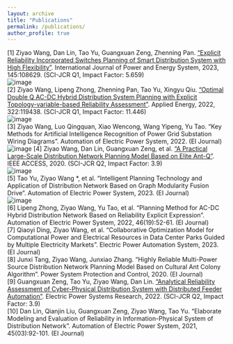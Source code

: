 ```yaml
---
layout: archive
title: "Publications"
permalink: /publications/
author_profile: true
---
```


[1] Ziyao Wang, Dan Lin, Tao Yu, Guangxuan Zeng, Zhenning Pan. [“Explicit Reliability Incorporated Switches Planning of Smart Distribution System with High Flexibility”](https://www.sciencedirect.com/science/article/pii/S0142061522006251). International Journal of Power and Energy System, 2023, 145:108629. (SCI-JCR Q1, Impact Factor: 5.659)  
![image](https://github.com/ZiyaoWang100/ZiyaoWang100.github.io/assets/93502916/4b0394bb-3e03-4663-a512-80d397607bf1)  
[2] Ziyao Wang, Lipeng Zhong, Zhenning Pan, Tao Yu, Xingyu Qiu. [“Optimal Double Q AC-DC Hybrid Distribution System Planning with Explicit Topology-variable-based Reliability Assessment”](https://www.sciencedirect.com/science/article/pii/S0306261922007693). Applied Energy, 2022, 322:119438. (SCI-JCR Q1, Impact Factor: 11.446)  
![image](https://github.com/ZiyaoWang100/ZiyaoWang100.github.io/assets/93502916/aca3d698-f0d1-4475-8eab-103eb7dba982)  
[3] Ziyao Wang, Luo Qingquan, Xiao Wencong, Wang Yipeng, Yu Tao. “Key Methods for Artificial Intelligence Recognition of Power Grid Substation Wiring Diagrams”. Automation of Electric Power System, 2022. (EI Journal)  
![image](https://github.com/ZiyaoWang100/ZiyaoWang100.github.io/assets/93502916/58083832-de37-4c92-99c8-83a1d0bba622)
[4] Ziyao Wang, Dan Lin, Guangxuan Zeng, et al. [“A Practical Large-Scale Distribution Network Planning Model Based on Elite Ant-Q”](https://ieeexplore.ieee.org/document/9040513). IEEE ACCESS, 2020. (SCI-JCR Q2, Impact Factor: 3.9)  
![image](https://github.com/ZiyaoWang100/ZiyaoWang100.github.io/assets/93502916/cdda4113-8493-47ef-80fa-0f3c13cf0f37)  
[5] Tao Yu, Ziyao Wang *, et al. “Intelligent Planning Technology and Application of Distribution Network Based on Graph Modularity Fusion Drive”. Automation of Electric Power System, 2023. (EI Journal)  
![image](https://github.com/ZiyaoWang100/ZiyaoWang100.github.io/assets/93502916/e5ec6afd-fcca-45e0-8e10-bcf4d6e9cb56)  
[6] Lipeng Zhong, Ziyao Wang, Yu Tao, et al. “Planning Method for AC-DC Hybrid Distribution Network Based on Reliability Explicit Expression”. Automation of Electric Power System, 2022, 46(19):52-61. (EI Journal)  
[7] Qiaoyi Ding, Ziyao Wang, et al. “Collaborative Optimization Model for Computational Power and Electrical Resources in Data Center Parks Guided by Multiple Electricity Markets”. Electric Power Automation System, 2023. (EI Journal)  
[8] Junxi Tang, Ziyao Wang, Junxiao Zhang. “Highly Reliable Multi-Power Source Distribution Network Planning Model Based on Cultural Ant Colony Algorithm”. Power System Protection and Control, 2020. (EI Journal)  
[9] Guangxuan Zeng, Tao Yu, Ziyao Wang, Dan Lin. [“Analytical Reliability Assessment of Cyber-Physical Distribution System with Distributed Feeder Automation”](https://www.sciencedirect.com/science/article/pii/S0378779622000943). Electric Power Systems Research, 2022. (SCI-JCR Q2, Impact Factor: 3.9)  
[10] Dan Lin, Qianjin Liu, Guangxuan Zeng, Ziyao Wang, Tao Yu. “Elaborate Modeling and Evaluation of Reliability in Information-Physical System of Distribution Network”. Automation of Electric Power System, 2021, 45(03):92-101. (EI Journal)  
